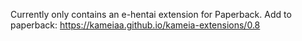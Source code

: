 Currently only contains an e-hentai extension for Paperback.
Add to paperback: https://kameiaa.github.io/kameia-extensions/0.8
